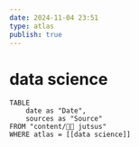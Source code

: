 ```yaml
---
date: 2024-11-04 23:51
type: atlas
publish: true
---
```

# data science

```dataview
TABLE
	date as "Date",
	sources as "Source"
FROM "content/🥷🏽 jutsus"
WHERE atlas = [[data science]]
```
